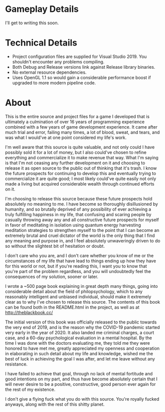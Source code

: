 # Gameplay Details
I'll get to writing this soon.

# Technical Details
* Project configuration files are supplied for Visual Studio 2019. You shouldn't encounter any problems compiling.
* Both Debug and Release versions link against Release library binaries.
* No external resource dependencies.
* Uses OpenGL 1.1 so would gain a considerable performance boost if upgraded to more modern pipeline code.

# About
This is the entire source and project files for a game I developed that is ultimately a culmination of over 16 years of programming experience combined with a few years of game development experience. It came after much trial and error, failing many times, a lot of blood, sweat, and tears, and was what I would've at one point considered my life's work.

I'm well aware that this source is quite valuable, and not only could I have possibly sold it for a lot of money, but I also could've chosen to refine everything and commercialize it to make revenue that way. What I'm saying is that I'm not ceasing any further development on it and choosing to release it as open source to the public out of thinking that it's trash. I know the future prospects for continuing to develop this and eventually trying to commercialize it are quite good; I most likely could've quite easily not only made a living but acquired considerable wealth through continued efforts on it.

I'm choosing to release this source because these future prospects hold absolutely no meaning to me. I have become so thoroughly disillusioned by humanity, and so brutally deprived of any possibility of ever achieving a truly fulfilling happiness in my life, that confusing and scaring people by casually throwing away any and all constructive future prospects for myself in favor of meditating in isolation using quantum energy harvesting meditation strategies to strengthen myself to the point that I can become an extremely brutal and cruel dictator of the world is the only thing that I find any meaning and purpose in, and I feel absolutely unwaveringly driven to do so without the slightest bit of hesitation or doubt.

I don't care who you are, and I don't care whether you know of me or the circumstances of my life that have lead to things ending up how they have for this world or not, but if you're reading this, I want you to know that you're part of the problem regardless, and you will undoubtedly feel the consequences of my solution, sooner or later.

I wrote a ~500 page book explaining in great depth many things, going into considerable detail about the field of philopsychology, which to any reasonably intelligent and unbiased individual, should make it extremely clear as to why I've chosen to release this source. The contents of this book can be found both in the README.html in the project, as well as at http://theblackbook.cc/

The initial version of this book was officially released to the public towards the very end of 2019, and is the reason why the COVID-19 pandemic started very early in the year of 2020. It also landed me criminal charges, a court case, and a 60-day psychological evaluation in a mental hospital. By the time I was done with the doctors evaluating me, they told me they were honored to have met me, greatly appreciated my openness and cooperation in elaborating in such detail about my life and knowledge, wished me the best of luck in achieving the goal I was after, and let me leave without any resistance.

I have failed to achieve that goal, through no lack of mental fortitude and good intentions on my part, and thus have become absolutely certain that I will never desire to be a positive, constructive, good person ever again for the rest of my existence.

I don't give a flying fuck what you do with this source. You're royally fucked anyways, along with the rest of this shitty planet.
